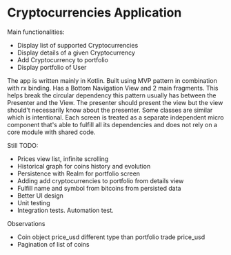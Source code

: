 # Cryptocurrencies Application

Main functionalities:

* Display list of supported Cryptocurrencies
* Display details of a given Cryptocurrency
* Add Cryptocurrency to portfolio
* Display portfolio of User


The app is written mainly in Kotlin. 
Built using MVP pattern in combination with rx binding.
Has a Bottom Navigation View and 2 main fragments.
This helps break the circular dependency this pattern usually has between the Presenter and the View. The presenter should 
present the view but the view should't necessarily know about the presenter.
Some classes are similar which is intentional. Each screen is treated as a separate independent micro component that's able to 
fulfill all its dependencies and does not rely on a core module with shared code.

Still TODO:

* Prices view list, infinite scrolling
* Historical graph for coins history and evolution
* Persistence with Realm for portfolio screen
* Adding add cryptocurrencies to portfolio from details view
* Fulfill name and symbol from bitcoins from persisted data
* Better UI design
* Unit testing
* Integration tests. Automation test.

Observations
* Coin object price_usd different type than portfolio trade price_usd
* Pagination of list of coins